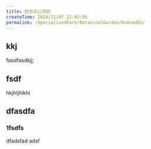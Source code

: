 ```yaml
---
title: 的方式公司的
createTime: 2024/11/07 22:43:55
permalink: /SpecializedPark/BotanicalGarden/6n4sed01/
---
```


## kkj 
fasdfasdkjj;


## fsdf 


hkjhljhlkhl


## dfasdfa 

### 1fsdfs

dfadsfad adsf